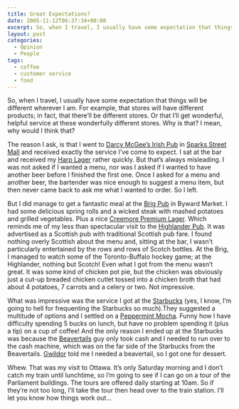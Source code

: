 ```yaml
---
title: Great Expectations?
date: 2005-11-12T06:37:34+00:00
excerpt: So, when I travel, I usually have some expectation that things will bedifferent wherever I am. For example, that stores
layout: post
categories:
  - Opinion
  - People
tags:
  - coffee
  - customer service
  - food
---
```

So, when I travel, I usually have some expectation that things will be different wherever I am. For example, that stores will have different products; in fact, that there&#8217;ll be different stores. Or that I&#8217;ll get wonderful, helpful service at these wonderfully different stores. Why is that? I mean, why would I think that?

The reason I ask, is that I went to [Darcy McGee&#8217;s Irish Pub](http://www.primepubs.com/#/whats-on/?id=132) in [Sparks Street Mall](http://www.ottawaplus.ca/portal/profile.do?act=print&profileID=46969&sectionID=) and received exactly the service I&#8217;ve come to expect. I sat at the bar and received my [Harp Lager](http://en.wikipedia.org/wiki/Harp_Lager) rather quickly. But that&#8217;s always misleading. I was not asked if I wanted a menu, nor was I asked if I wanted to have another beer before I finished the first one. Once I asked for a menu and another beer, the bartender was nice enough to suggest a menu item, but then never came back to ask me what I wanted to order. So I left.

But I did manage to get a fantastic meal at the [Brig Pub](http://www.thebrigpub.com/) in Byward Market. I had some delicious spring rolls and a wicked steak with mashed potatoes and grilled vegetables. Plus a nice [Creemore Premium Lager](http://www.creemoresprings.com). Which reminds me of my less than spectacular visit to the [Highlander Pub](http://www.highlanderpub.ca/). It was advertised as a Scottish pub with traditional Scottish pub fare. I found nothing overly Scottish about the menu and, sitting at the bar, I wasn&#8217;t particularly entertained by the rows and rows of Scotch bottles. At the Brig, I managed to watch some of the Toronto-Buffalo hockey game; at the Highlander, nothing but Scotch! Even what I got from the menu wasn&#8217;t great. It was some kind of chicken pot pie, but the chicken was obviously just a cut-up breaded chicken cutlet tossed into a chicken broth that had about 4 potatoes, 7 carrots and a celery or two. Not impressive.

What was impressive was the service I got at the [Starbucks](http://www.starbucks.ca/) (yes, I know, I&#8217;m going to hell for frequenting the Starbucks so much).They suggested a multitude of options and I settled on a [Peppermint Mocha](http://www.starbucks.com/retail/nutrition_beverage_detail.asp?selProducts=128). Funny how I have difficulty spending 5 bucks on lunch, but have no problem spending it (plus a tip) on a cup of coffee! And the only reason I ended up at the Starbucks was because the [Beavertails](http://www.beavertailsinc.com/) guy only took cash and I needed to run over to the cash machine, which was on the far side of the Starbucks from the Beavertails. [Gwildor](http://gwild0r.tumblr.com/) told me I needed a beavertail, so I got one for dessert.

Whew. That was my visit to Ottawa. It&#8217;s only Saturday morning and I don&#8217;t catch my train until lunchtime, so I&#8217;m going to see if I can go on a tour of the Parliament buildings. The tours are offered daily starting at 10am. So if they&#8217;re not too long, I&#8217;ll take the tour then head over to the train station. I&#8217;ll let you know how things work out&#8230;